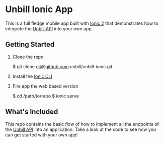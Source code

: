 # Unbill Ionic App

This is a full fledge mobile app built with [Ionic 2](http://ionicframework.com/docs/v2/) that demonstrates how to integrate the [Unbill API](https://unbill.co/docs) into your own app.

## Getting Started

1. Clone the repo

    $ git clone git@github.com:unbill/unbill-ionic.git

2. Install the [Ionic CLI](http://ionicframework.com/docs/v2/getting-started/installation/)

3. Fire app the web based version

    $ cd /path/to/repo
    $ ionic serve

## What's Included

This repo contains the basic flow of how to implement all the endpoints of the [Unbill API](https://unbill.co/docs) into an application. Take a look at the code to see how you can get started with your own app!
